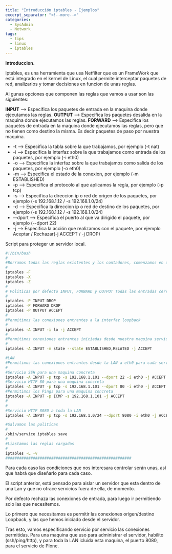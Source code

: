 ```yaml
---
title: "Introducción iptables - Ejemplos"
excerpt_separator: "<!--more-->"
categories:
  - SysAdmin
  - Network
tags:
  - tips
  - linux
  - iptables
---
```

**Introduccion.**

Iptables, es una herramienta que usa Netfilter que es un FrameWork que está integrado en el kernel de Linux, el cual permite interceptar paquetes de red, analizarlos y tomar decisiones en funcion de unas reglas.
<!--more-->

Al gunas opciones que componen las reglas que vamos a usar son las siguientes:

**INPUT** --> Especifica los paquetes de entrada en la maquina donde ejecutamos las reglas.
**OUTPUT** --> Especifica los paquetes desalida en la maquina donde ejecutamos las reglas.
**FORWARD** --> Especifica los paquetes de entrada en la maquina donde ejecutamos las reglas, pero que no tienen como destino la misma. Es decir paquetes de paso por nuestra maquina.

* -t --> Especifica la tabla sobre la que trabajamos, por ejemplo (-t nat)
* -i --> Especifica la interfaz sobre la que trabajamos como entrada de los paquetes, por ejemplo (-i eth0)
* -o --> Especifica la interfaz sobre la que trabajamos como salida de los paquetes, por ejemplo (-o eth0)
* -m --> Especifica el estado de la conexion, por ejemplo (-m ESTABLISHED)
* -p --> Especifica el protocolo al que aplicamos la regla, por ejemplo (-p tcp)
* -s --> Especifica la direccion ip o red de origen de los paquetes, por ejemplo (-s 192.168.1.12 / -s 192.168.1.0/24)
* -d --> Especifica la direccion ip o red de destino de los paquetes, por ejemplo (-s 192.168.1.12 / -s 192.168.1.0/24)
* --dport --> Especifica el puerto al que va dirigido el paquete, por ejemplo (--dport 22)
* -j --> Especifica la acción que realizamos con el paquete, por ejemplo Aceptar / Rechazar(-j ACCEPT / -j DROP)

Script para proteger un servidor local.
```bash
#!/bin/bash
#
#Borramos todas las reglas existentes y los contadores, comenzamos en un estado limpio
#
iptables -F
iptables -X
iptables -Z
#
# Politicas por defecto INPUT, FORWARD y OUTPUT Todas las entradas cerradas
#
iptables -P INPUT DROP
iptables -P FORWARD DROP
iptables -P OUTPUT ACCEPT
#
#Permitimos las conexiones entrantes a la interfaz loopback
#
iptables -A INPUT -i lo -j ACCEPT
#
#Permitimos conexiones entrantes iniciadas desde nuestra maquina servidor
#
iptables -A INPUT -m state --state ESTABLISHED,RELATED -j ACCEPT

#LAN
#Permitimos las conexiones entrantes desde la LAN a eth0 para cada servicio
#
#Servicio SSH para una maquina concreta
iptables -A INPUT -p tcp -s 192.168.1.101 --dport 22 -i eth0 -j ACCEPT
#Servicio HTTP 80 para una maquina concreta
iptables -A INPUT -p tcp -s 192.168.1.101 --dport 80 -i eth0 -j ACCEPT
#Permitimos los Pings para una maquina concreta
iptables -A INPUT -p ICMP -s 192.168.1.101 -j ACCEPT
#
#
#Servicio HTTP 8080 a toda la LAN
iptables -A INPUT -p tcp -s 192.168.1.0/24 --dport 8080 -i eth0 -j ACCEPT

#Salvamos las politicas
#
/sbin/service iptables save
#
#Liastamos las reglas cargadas
#
iptables -L -v
#######################################################
```

Para cada caso las condiciones que nos interesara controlar serán unas, así que habrá que diseñarlo para cada caso.

El script anterior, está pensado para aislar un servidor que esta dentro de una Lan y que no ofrace servicios fuera de ella, de momento.

Por defecto rechaza las conexiones de entrada, para luego ir permitiendo solo las que necesitemos.

Lo primero que necesitamos es permitir las conexiones origen/destino Loopback, y las que hemos iniciado desde el servidor.

Tras esto, vamos especificando servicio por servicio las conexiones permitidas. Para una maquina que uso para administrar el servidor, habilito (ssh/ping/http), y para toda la LAN icluida esta maquina, el puerto 8080, para el servicio de Plone.
